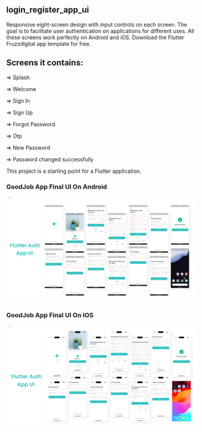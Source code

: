 ## login_register_app_ui

Responsive eight-screen design with input controls on each screen. 
The goal is to facilitate user authentication on applications for different uses. 
All these screens work perfectly on Android and iOS. Download the Flutter 
Fruzzdigital app template for free.

## Screens it contains:

=> Splash

=> Welcome

=> Sign In

=> Sign Up

=> Forgot Password

=> Otp 

=> New Password 

=> Password changed successfully 

This project is a starting point for a Flutter application.

### GoodJob App Final UI On Android
![Preview](/flutter_auth_android_ui.jpg)

### GoodJob App Final UI On IOS
![Preview](/flutter_auth_ios_ui.jpg)